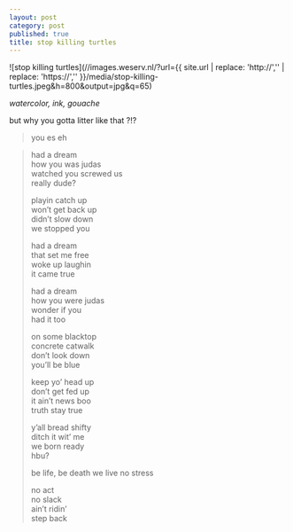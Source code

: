 ```yaml
---
layout: post
category: post
published: true
title: stop killing turtles
---
```

![stop killing turtles](//images.weserv.nl/?url={{ site.url | replace: 'http://','' | replace: 'https://','' }}/media/stop-killing-turtles.jpeg&h=800&output=jpg&q=65)
<!--more-->
<span class='date fr'>*watercolor, ink, gouache*</span><br>  
  
  
but why you gotta litter like that ?!?  
  
  
> you es eh  
  
  
> had a dream  
> how you was judas  
> watched you screwed us  
> really dude?    
>  
> playin catch up  
> won’t get back up  
> didn’t slow down  
> we stopped you  
> 
> had a dream  
> that set me free  
> woke up laughin  
> it came true      
>   
> had a dream   
> how you were judas   
> wonder if you    
> had it too    
>   
> on some blacktop   
> concrete catwalk    
> don’t look down  
> you’ll be blue  
>   
> keep yo’ head up    
> don’t get fed up   
> it ain’t news boo    
> truth stay true  
>   
> y’all bread shifty  
> ditch it wit’ me   
> we born ready  
> hbu?  
> 
> be life,
> be death
> we live
> no stress
> 
> no act    
> no slack  
> ain’t ridin’  
> step back   